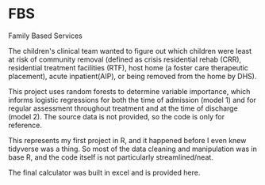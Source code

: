 # FBS
Family Based Services

The children's clinical team wanted to figure out which children were least at risk of community removal (defined as crisis residential rehab (CRR), residential treatment facilities (RTF), host home (a foster care therapeutic placement), acute inpatient(AIP), or being removed from the home by DHS).

This project uses random forests to determine variable importance, which informs logistic regressions for both the time of admission (model 1) and for regular assessment throughout treatment and at the time of discharge (model 2). The source data is not provided, so the code is only for reference. 

This represents my first project in R, and it happened before I even knew tidyverse was a thing.  So most of the data cleaning and manipulation was in base R, and the code itself is not particularly streamlined/neat.

The final calculator was built in excel and is provided here. 

